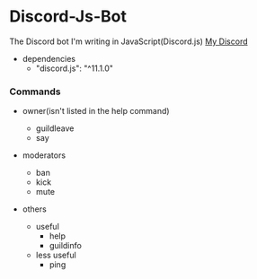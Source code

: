 # Discord-Js-Bot
The Discord bot I'm writing in JavaScript(Discord.js)
[My Discord](https://discord.gg/XYySGKz)

- dependencies
  - "discord.js": "^11.1.0"

### Commands
- owner(isn't listed in the help command)
  - guildleave
  - say

- moderators
  - ban
  - kick
  - mute

- others
  - useful
    - help
    - guildinfo
  - less useful
    - ping
